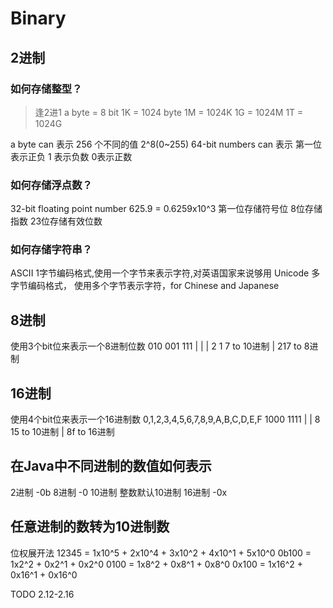 # Binary

## 2进制
### 如何存储整型？
> 逢2进1
a byte = 8 bit
1K = 1024 byte
1M = 1024K
1G = 1024M
1T = 1024G

a byte can 表示 256 个不同的值 2^8(0~255)
64-bit numbers can 表示
第一位表示正负 1 表示负数 0表示正数

### 如何存储浮点数？
32-bit floating point number
625.9 = 0.6259x10^3
第一位存储符号位
8位存储指数
23位存储有效位数

### 如何存储字符串？
ASCII 1字节编码格式,使用一个字节来表示字符,对英语国家来说够用
Unicode 多字节编码格式， 使用多个字节表示字符，for Chinese and Japanese

## 8进制
使用3个bit位来表示一个8进制位数
010 001 111
 |   |   |
 2   1   7 to 10进制
     |
    217    to 8进制

## 16进制
使用4个bit位来表示一个16进制数
0,1,2,3,4,5,6,7,8,9,A,B,C,D,E,F
1000   1111
 |      |
 8      15  to 10进制
    |
   8f    to 16进制

## 在Java中不同进制的数值如何表示
2进制 -0b
8进制 -0
10进制 整数默认10进制
16进制 -0x

## 任意进制的数转为10进制数
位权展开法
12345 = 1x10^5 + 2x10^4 + 3x10^2 + 4x10^1 + 5x10^0
0b100 = 1x2^2 + 0x2^1 + 0x2^0
0100 = 1x8^2 + 0x8^1 + 0x8^0
0x100 = 1x16^2 + 0x16^1 + 0x16^0

TODO 2.12-2.16






